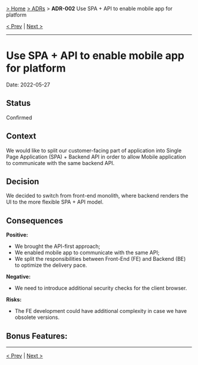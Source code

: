 [> Home](../README.md) [> ADRs](README.md) > **ADR-002** Use SPA + API to enable mobile app for platform

[< Prev](ADR-001-use-adr.md)  |  [Next >](ADR-003-rest-api-versioning.md)

---

# Use SPA + API to enable mobile app for platform

Date: 2022-05-27

## Status

Confirmed

## Context

We would like to split our customer-facing part of application into Single Page Application (SPA) + Backend API in order to allow Mobile 
application to communicate with the same backend API.

## Decision

We decided to switch from front-end monolith, where backend renders the UI to the more flexible SPA + API model.

## Consequences

**Positive:**
- We brought the API-first approach;
- We enabled mobile app to communicate with the same API;
- We split the responsibilities between Front-End (FE) and Backend (BE) to optimize the delivery pace.

**Negative:**
- We need to introduce additional security checks for the client browser.

**Risks:**
- The FE development could have additional complexity in case we have obsolete versions.

**Bonus Features:**
-

---

[< Prev](ADR-001-use-adr.md)  |  [Next >](ADR-003-rest-api-versioning.md)

